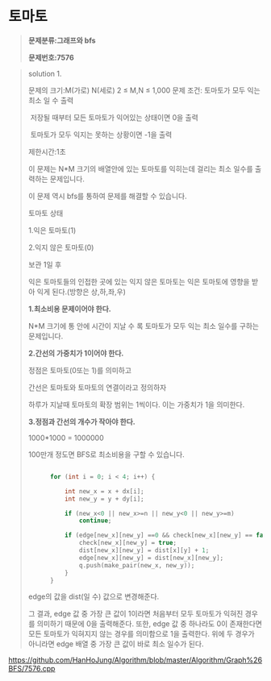 # 토마토

> **문제분류:그래프와 bfs**
>
> **문제번호:7576**

> solution 1.
>
> 문제의 크기:M(가로) N(세로)  2 ≤ M,N ≤ 1,000
> 문제 조건:  토마토가 모두 익는 최소 일 수 출력
>
> ​                    저장될 때부터 모든 토마토가 익어있는 상태이면 0을 출력
>
> ​                    토마토가 모두 익지는 못하는 상황이면 -1을 출력
>
> 제한시간:1초
>
>
>
> 이 문제는 N*M 크기의 배열안에 있는 토마토를 익히는데 걸리는 최소 일수를 출력하는 문제입니다.
>
> 이 문제 역시 bfs를 통하여 문제를 해결할 수 있습니다.
>
>
>
> 토마토 상태
>
> 1.익은 토마토(1)
>
> 2.익지 않은 토마토(0)
>
>
>
> 보관 1일 후
>
> 익은 토마토들의 인접한 곳에 있는 익지 않은 토마토는
> 익은 토마토에 영향을 받아 익게 된다.(방향은 상,하,좌,우)
>
>
>
> **1.최소비용 문제이어야 한다.**
>
> N*M 크기에 통 안에 시간이 지날 수 록 토마토가 모두 익는 최소 일수를 구하는 문제입니다.
>
>
>
> **2.간선의 가중치가 1이어야 한다.**
>
> 정점은 토마토(0또는 1)를 의미하고
>
> 간선은 토마토와 토마토의 연결이라고 정의하자
>
> 하루가 지날때 토마토의 확장 범위는 1씩이다. 이는 가중치가 1을 의미한다.
>
>
>
> **3.정점과 간선의 개수가 작아야 한다.**
>
> 1000*1000 = 1000000
>
> 100만개 정도면 BFS로 최소비용을 구할 수 있습니다.
>
>
>
> ```C++
> 
> 		for (int i = 0; i < 4; i++) {
> 
> 			int new_x = x + dx[i];
> 			int new_y = y + dy[i];
> 
> 			if (new_x<0 || new_x>=n || new_y<0 || new_y>=m)
> 				continue;
> 
> 			if (edge[new_x][new_y] ==0 && check[new_x][new_y] == false) {
> 				check[new_x][new_y] = true;
> 				dist[new_x][new_y] = dist[x][y] + 1;
> 				edge[new_x][new_y] = dist[new_x][new_y];
> 				q.push(make_pair(new_x, new_y));
> 			}
> 		}
> 
> ```
>
> edge의 값을 dist(일 수) 값으로 변경해준다.
>
> 그 결과, edge 값 중 가장 큰 값이 1이라면 처음부터 모두 토마토가 익혀진 경우를 의미하기 때문에 0을 출력해준다. 또한, edge 값 중 하나라도 0이 존재한다면 모든 토마토가 익혀지지 않는 경우를 의미함으로 1을 출력한다. 위에 두 경우가 아니라면 edge 배열 중 가장 큰 값이 바로 최소 일수가 된다.

https://github.com/HanHoJung/Algorithm/blob/master/Algorithm/Graph%26BFS/7576.cpp












